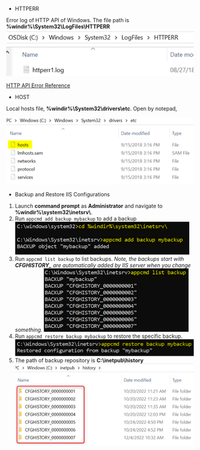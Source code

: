 - HTTPERR

Error log of HTTP API of Windows. The file path is **%windir%\System32\LogFiles\HTTPERR**
![](/IIS/images/httperr.png)

[HTTP API Error Reference](https://learn.microsoft.com/en-US/troubleshoot/developer/webapps/aspnet/site-behavior-performance/error-logging-http-apis#3)

- HOST

Local hosts file, **%windir%\System32\drivers\etc**. Open by notepad,

![](/IIS/images/hosts.png)


- Backup and Restore IIS Configurations
1. Launch **command prompt** as **Administrator** and navigate to **%windir%\system32\inetsrv\\**.
1. Run `appcmd add backup mybackup` to add a backup
![](/IIS/images/backupIIS1.png)
1. Run `appcmd list backup` to list backups. *Note, the backups start with **CFGHISTORY_** are automatically added by IIS server when you change something.*
![](/IIS/images/backupIIS2.png)
1. Run `appcmd restore backup mybackup` to restore the specific backup.
![](/IIS/images/backupIIS3.png)
1. The path of backup repository is **C:\inetpub\history**
![](/IIS/images/IISConfigHistory.png)
